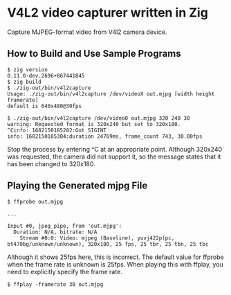 #  V4L2 video capturer written in Zig

Capture MJPEG-format video from V4l2 camera device.

## How to Build and Use Sample Programs

```shell-session
$ zig version
0.11.0-dev.2696+867441845
$ zig build
$ ./zig-out/bin/v4l2capture 
Usage: ./zig-out/bin/v4l2capture /dev/videoX out.mjpg [width height framerate]
default is 640x480@30fps
```

```shell-session
$ ./zig-out/bin/v4l2capture /dev/video0 out.mjpg 320 240 30
warning: Requested format is 320x240 but set to 320x180.
^Cinfo: 1682150185282:Got SIGINT
info: 1682150185304:duration 24769ms, frame_count 743, 30.00fps
```
Stop the process by entering ^C at an appropriate point.
Although 320x240 was requested, the camera did not support it, so the message states that it has been changed to 320x180.

## Playing the Generated mjpg File

```shell-session
$ ffprobe out.mjpg

...

Input #0, jpeg_pipe, from 'out.mjpg':
  Duration: N/A, bitrate: N/A
    Stream #0:0: Video: mjpeg (Baseline), yuvj422p(pc, bt470bg/unknown/unknown), 320x180, 25 fps, 25 tbr, 25 tbn, 25 tbc
```

Although it shows 25fps here, this is incorrect. The default value for ffprobe when the frame rate is unknown is 25fps.
When playing this with ffplay, you need to explicitly specify the frame rate.

```shell-session
$ ffplay -framerate 30 out.mjpg
```

